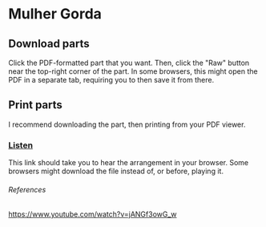 # Mulher Gorda

## Download parts
Click the PDF-formatted part that you want. Then, click the "Raw" button near the top-right corner of the part. In some browsers, this might open the PDF in a separate tab, requiring you to then save it from there.

## Print parts
I recommend downloading the part, then printing from your PDF viewer.

### [Listen](https://cdn.rawgit.com/Joao-S-Martins/scores/master/tunas/Mulher%20Gorda/Mulher%20Gorda.mp3)
This link should take you to hear the arrangement in your browser. Some browsers might download the file instead of, or before, playing it.

###### References
https://www.youtube.com/watch?v=jANGf3owG_w

